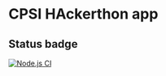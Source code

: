 # CPSI HAckerthon app

## Status badge

[![Node.js CI](https://github.com/mokhelek/cpsi_hackerthon/actions/workflows/node.js.yml/badge.svg)](https://github.com/mokhelek/cpsi_hackerthon/actions/workflows/node.js.yml)
